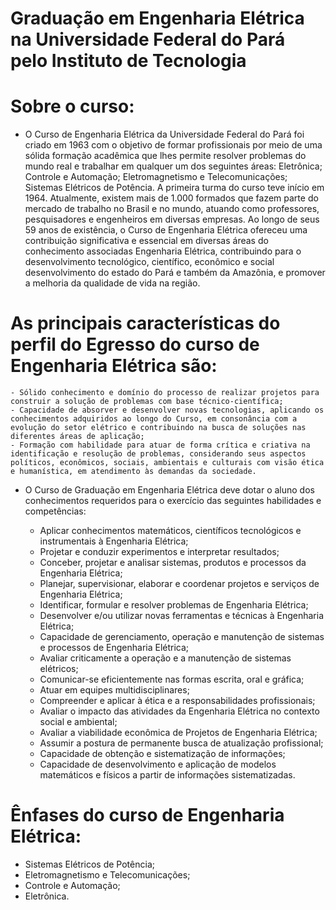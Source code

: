 # Graduação em Engenharia Elétrica na Universidade Federal do Pará pelo Instituto de Tecnologia

# Sobre o curso:

- O Curso de Engenharia Elétrica da Universidade Federal do Pará foi criado em 1963 com o objetivo de formar profissionais por meio de uma sólida formação acadêmica que lhes permite resolver problemas do mundo real e trabalhar em qualquer um dos seguintes áreas: Eletrônica; Controle e Automação; Eletromagnetismo e Telecomunicações; Sistemas Elétricos de Potência.
A primeira turma do curso teve início em 1964. Atualmente, existem mais de 1.000 formados que fazem parte do mercado de trabalho no Brasil e no mundo, atuando como professores, pesquisadores e engenheiros em diversas empresas. Ao longo de seus 59 anos de existência, o Curso de Engenharia Elétrica ofereceu uma contribuição significativa e essencial em diversas áreas do conhecimento associadas Engenharia Elétrica, contribuindo para o desenvolvimento tecnológico, científico, econômico e social desenvolvimento do estado do Pará e também da Amazônia, e promover a melhoria da qualidade de vida na região.

# As principais características do perfil do Egresso do curso de Engenharia Elétrica são:

    - Sólido conhecimento e domínio do processo de realizar projetos para construir a solução de problemas com base técnico-científica;
    - Capacidade de absorver e desenvolver novas tecnologias, aplicando os conhecimentos adquiridos ao longo do Curso, em consonância com a evolução do setor elétrico e contribuindo na busca de soluções nas diferentes áreas de aplicação;
    - Formação com habilidade para atuar de forma crítica e criativa na identificação e resolução de problemas, considerando seus aspectos políticos, econômicos, sociais, ambientais e culturais com visão ética e humanística, em atendimento às demandas da sociedade.

- O Curso de Graduação em Engenharia Elétrica deve dotar o aluno dos conhecimentos requeridos para o exercício das seguintes habilidades e competências:

  - Aplicar conhecimentos matemáticos, científicos tecnológicos e instrumentais à Engenharia Elétrica;
  - Projetar e conduzir experimentos e interpretar resultados; 
  - Conceber, projetar e analisar sistemas, produtos e processos da Engenharia Elétrica;
  - Planejar, supervisionar, elaborar e coordenar projetos e serviços de Engenharia Elétrica;
  - Identificar, formular e resolver problemas de Engenharia Elétrica;
  - Desenvolver e/ou utilizar novas ferramentas e técnicas à Engenharia Elétrica;
  - Capacidade de gerenciamento, operação e manutenção de sistemas e processos de Engenharia Elétrica;
  - Avaliar criticamente a operação e a manutenção de sistemas elétricos;
  - Comunicar-se eficientemente nas formas escrita, oral e gráfica;
  - Atuar em equipes multidisciplinares;
  - Compreender e aplicar à ética e a responsabilidades profissionais;
  - Avaliar o impacto das atividades da Engenharia Elétrica no contexto social e ambiental;
  - Avaliar a viabilidade econômica de Projetos de Engenharia Elétrica;
  - Assumir a postura de permanente busca de atualização profissional;
  - Capacidade de obtenção e sistematização de informações;
  - Capacidade de desenvolvimento e aplicação de modelos matemáticos e físicos a partir de informações sistematizadas.

# Ênfases do curso de Engenharia Elétrica:

  - Sistemas Elétricos de Potência;
  - Eletromagnetismo e Telecomunicações;
  - Controle e Automação;
  - Eletrônica.
